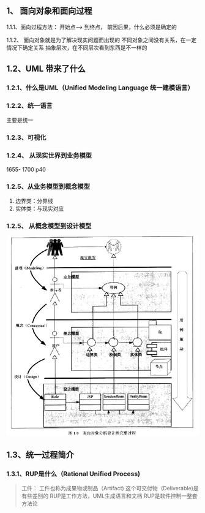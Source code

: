 ## 
## 1、 面向对象和面向过程
1.1.1、面向过程方法：
开始点--> 到终点， 前因后果，什么必须是确定的

1.1.2、 面向对象就是为了解决现实问题而出现的
不同对象之间没有关系，在一定情况下确定关系
抽象层次，在不同层次看到东西是不一样的
## 1.2、UML 带来了什么
### 1.2.1、什么是UML（Unified Modeling Language 统一建模语言）

### 1.2.2、统一语言
主要是统一

### 1.2.3、可视化

### 1.2.4、 从现实世界到业务模型
1655- 1700 p40
### 1.2.5、从业务模型到概念模型
1.  边界类：分界线
2. 实体类：与现实对应
### 1.2.5、 从概念模型到设计模型
![avatar](./img/建模过程.png)

## 1.3、统一过程简介
### 1.3.1、RUP是什么（Rational Unified Process)

> 工件： 工件也称为成果物或制品（Artifact) 这个可交付物（Deliverable)是有些差别的
RUP是工作方法，UML生成语言和文档
RUP是软件控制一整套方法论
